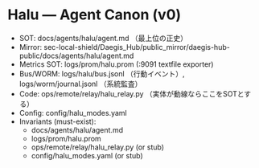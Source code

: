 # Halu — Agent Canon (v0)
- SOT: docs/agents/halu/agent.md  （最上位の正史）
- Mirror: sec-local-shield/Daegis_Hub/public_mirror/daegis-hub-public/docs/agents/halu/agent.md
- Metrics SOT: logs/prom/halu.prom (:9091 textfile exporter)
- Bus/WORM: logs/halu/bus.jsonl （行動イベント）, logs/worm/journal.jsonl （系統監査）
- Code: ops/remote/relay/halu_relay.py （実体が動線ならここをSOTとする）
- Config: config/halu_modes.yaml
- Invariants (must-exist):
  - docs/agents/halu/agent.md
  - logs/prom/halu.prom
  - ops/remote/relay/halu_relay.py (or stub)
  - config/halu_modes.yaml (or stub)
